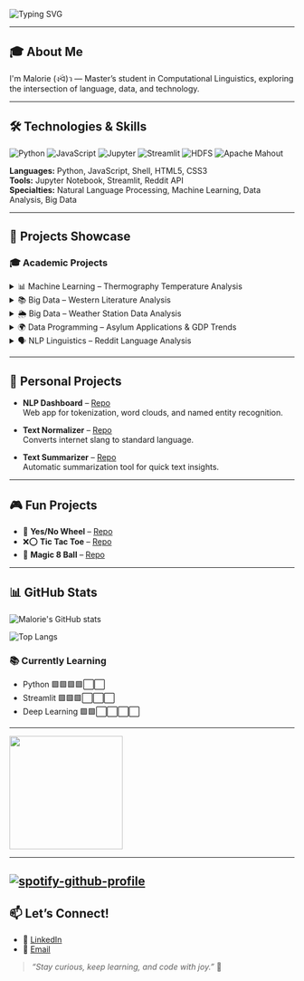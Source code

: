 ![Typing SVG](https://readme-typing-svg.demolab.com?font=Fira+Code&pause=1000&color=1E90FF&width=500&lines=Hi%2C+I'm+Malorie.;Computational+Linguistics+Master's+Student;NLP%2C+Machine+Learning+%26+Data+Enthusiast;Building+tools+that+make+language+come+alive%21)


---

## 🎓 About Me

I'm Malorie (งᐛ)ว — Master’s student in Computational Linguistics, exploring the intersection of language, data, and technology.


---

## 🛠️ Technologies & Skills

![Python](https://img.shields.io/badge/Python-3776AB?style=flat-square&logo=python&logoColor=white)
![JavaScript](https://img.shields.io/badge/JavaScript-F7DF1E?style=flat-square&logo=javascript&logoColor=black)
![Jupyter](https://img.shields.io/badge/Jupyter-F37626?style=flat-square&logo=jupyter&logoColor=white)
![Streamlit](https://img.shields.io/badge/Streamlit-FF4B4B?style=flat-square&logo=streamlit&logoColor=white)
![HDFS](https://img.shields.io/badge/HDFS-66CCFF?style=flat-square&logo=apachehadoop&logoColor=white)
![Apache Mahout](https://img.shields.io/badge/Apache%20Mahout-0747A6?style=flat-square&logo=apache&logoColor=white)

**Languages:** Python, JavaScript, Shell, HTML5, CSS3  
**Tools:** Jupyter Notebook, Streamlit, Reddit API  
**Specialties:** Natural Language Processing, Machine Learning, Data Analysis, Big Data

---

## 📂 Projects Showcase

### 🎓 Academic Projects

<details>
  <summary>📊 Machine Learning – Thermography Temperature Analysis</summary>
  
  - **Repo:** [Machine_Learning_CW1](https://github.com/malorieiovino/Machine_Learning_CW1)  
  - 🛠 *Tech:* Jupyter Notebook  
  - Analyzed thermography temperature data for machine learning insights.
</details>

<details>
  <summary>📚 Big Data – Western Literature Analysis</summary>

  - **Repo:** [big_data_CW1Q2](https://github.com/malorieiovino/big_data_CW1Q2)  
  - 🛠 *Tech:* Apache Mahout, Shell Scripting  
  - Large-scale text analysis of Western literature.
</details>

<details>
  <summary>🌦️ Big Data – Weather Station Data Analysis</summary>

  - **Repo:** [big_data_CW1Q1](https://github.com/malorieiovino/big_data_CW1Q1)  
  - 🛠 *Tech:* Python, HDFS  
  - Analyzed weather data across multiple stations.
</details>

<details>
  <summary>🌍 Data Programming – Asylum Applications & GDP Trends</summary>

  - **Repo:** [asylum_gdp_data](https://github.com/malorieiovino/asylum_gdp_data)  
  - 🛠 *Tech:* Jupyter Notebook, EDA  
  - Investigated global GDP trends and asylum application data.
</details>

<details>
  <summary>🗣️ NLP Linguistics – Reddit Language Analysis</summary>

  - **Repo:** [reddit_nlp_scraping](https://github.com/malorieiovino/reddit_nlp_scraping)  
  - 🛠 *Tech:* Jupyter Notebook, Reddit API (PRAW)  
  - Linguistic analysis of language use in online communities.
</details>

---

## 🧪 Personal Projects

- **NLP Dashboard** – [Repo](https://github.com/malorieiovino/NLP-Dashboard)  
  Web app for tokenization, word clouds, and named entity recognition.

- **Text Normalizer** – [Repo](https://github.com/malorieiovino/text_normalizer)  
  Converts internet slang to standard language.

- **Text Summarizer** – [Repo](https://github.com/malorieiovino/text_summarizer)  
  Automatic summarization tool for quick text insights.

---

## 🎮 Fun Projects

- 🎲 **Yes/No Wheel** – [Repo](https://github.com/malorieiovino/yes-no-wheel)
- ❌⭕ **Tic Tac Toe** – [Repo](https://github.com/malorieiovino/tictactoe)
- 🔮 **Magic 8 Ball** – [Repo](https://github.com/malorieiovino/magic-8-ball)

---

## 📊 GitHub Stats

![Malorie's GitHub stats](https://github-readme-stats.vercel.app/api?username=malorieiovino&show_icons=true&theme=tokyonight&hide_border=true&hide_title=true)

![Top Langs](https://github-readme-stats.vercel.app/api/top-langs/?username=malorieiovino&layout=compact&theme=tokyonight&hide_border=true)

### 📚 Currently Learning
- Python 🟩🟩🟩🟩⬜⬜
- Streamlit 🟩🟩🟩⬜⬜⬜
- Deep Learning 🟩🟩⬜⬜⬜⬜

---
<img src=https://media4.giphy.com/media/v1.Y2lkPTc5MGI3NjExbzIxbWR1enpxaHB1Z2VvdmdkODM5eXZ3MW1qMDFiYWo2Zm44MzlhaCZlcD12MV9pbnRlcm5hbF9naWZfYnlfaWQmY3Q9cw/LlrRVZ9N8no4g7uxfi/giphy.gif width="200"/>

--- 
[![spotify-github-profile](https://spotify-github-profile.kittinanx.com/api/view?uid=1294737094&cover_image=true&theme=default&show_offline=false&background_color=121212&interchange=false)](https://github.com/kittinan/spotify-github-profile)
--- 

## 📫 Let’s Connect!

- 🔗 [LinkedIn](https://linkedin.com/in/malorieiovino)
- 📧 [Email](mailto:iovinomalorie@gmail.com)

> *“Stay curious, keep learning, and code with joy.”* 🌱


